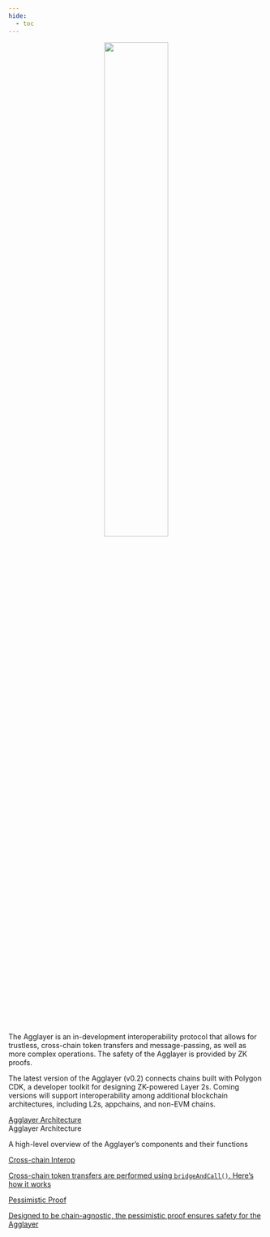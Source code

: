 ```yaml
---
hide:
  - toc
---
```


<style>
   .md-content h1:first-of-type {
      display: none;
   }
</style>

<style>
   .git-revision-date-localized-plugin, .md-source-file, .md-content__button.md-icon {
      display: none;
   }
</style>

<div class="section-wrapper product-section-head" style="text-align: center;">
   <div class="hero-image">
      <img src="/img/agglayer/agglayer-hero.svg" loading="lazy" class="hero-image" style="width: 50%; display: block; margin: 0 auto; padding-bottom: 0; margin-bottom: -10px;">
   </div>
</div>

<div class="hero-left">
   <p class="hero-subtext">The Agglayer is an in-development interoperability protocol that allows for trustless, cross-chain token transfers and message-passing, as well as more complex operations. The safety of the Agglayer is provided by ZK proofs.</p>
   <p class="hero-subtext">The latest version of the Agglayer (v0.2) connects chains built with Polygon CDK, a developer toolkit for designing ZK-powered Layer 2s. Coming versions will support interoperability among additional blockchain architectures, including L2s, appchains, and non-EVM chains.</p>
</div>

<div class="grid-container">
   <div class="grid-item">
      <a href="agglayer/architecture/architecture-overview.md">Agglayer Architecture</a>
         <div class="product-list-item-header">
            <div class="feature-card-heading">Agglayer Architecture</div>
         </div>
         <p class="feature-paragraph">A high-level overview of the Agglayer’s components and their functions</p>
      </a>
   </div>
   <div class="grid-item">
      <a href="./cross-chain-interop">
         <div class="product-list-item-header">
            <div class="feature-card-heading">Cross-chain Interop</div>
         </div>
         <p class="feature-paragraph">Cross-chain token transfers are performed using <code>bridgeAndCall()</code>. Here’s how it works</p>
      </a>
   </div>
   <div class="grid-item">
      <a href="../../agglayer/pessimistic-proof.md">
         <div class="product-list-item-header">
            <div class="feature-card-heading">Pessimistic Proof</div>
         </div>
         <p class="feature-paragraph">Designed to be chain-agnostic, the pessimistic proof ensures safety for the Agglayer</p>
      </a>
   </div>
</div>

